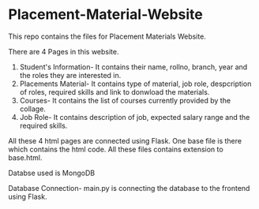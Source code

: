 # Placement-Material-Website
This repo contains the files for Placement Materials Website.

There are 4 Pages in this website.
1) Student's Information- It contains their name, rollno, branch, year and the roles they are interested in.
2) Placements Material- It contains type of material, job role, despcription of roles, required skills and link to donwload the materials.
3) Courses- It contains the list of courses currently provided by the collage.
4) Job Role- It contains description of job, expected salary range and the required skills.

All these 4 html pages are connected using Flask. One base file is there which contains the html code. All these files contains extension to base.html.

Databse used is MongoDB

Database Connection-
main.py is connecting the database to the frontend using Flask.
